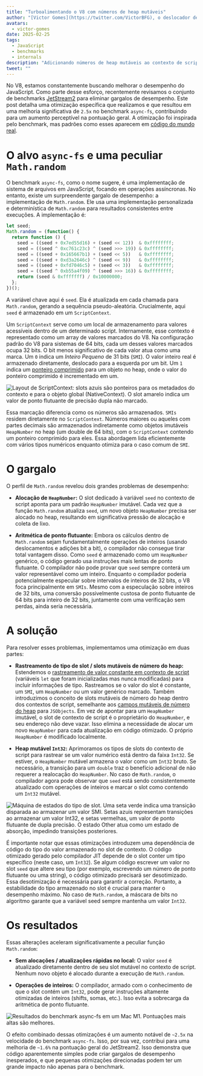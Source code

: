 ```yaml
---
title: "Turboalimentando o V8 com números de heap mutáveis"
author: "[Victor Gomes](https://twitter.com/VictorBFG), o deslocador de bits"
avatars: 
  - victor-gomes
date: 2025-02-25
tags: 
  - JavaScript
  - benchmarks
  - internals
description: "Adicionando números de heap mutáveis ao contexto de script"
tweet: ""
---
```


No V8, estamos constantemente buscando melhorar o desempenho do JavaScript. Como parte desse esforço, recentemente revisamos o conjunto de benchmarks [JetStream2](https://browserbench.org/JetStream2.1/) para eliminar gargalos de desempenho. Este post detalha uma otimização específica que realizamos e que resultou em uma melhoria significativa de `2.5x` no benchmark `async-fs`, contribuindo para um aumento perceptível na pontuação geral. A otimização foi inspirada pelo benchmark, mas padrões como esses aparecem em [código do mundo real](https://github.com/WebAssembly/binaryen/blob/3339c1f38da5b68ce8bf410773fe4b5eee451ab8/scripts/fuzz_shell.js#L248).

<!--truncate-->
# O alvo `async-fs` e uma peculiar `Math.random`

O benchmark `async-fs`, como o nome sugere, é uma implementação de sistema de arquivos em JavaScript, focando em operações assíncronas. No entanto, existe um surpreendente gargalo de desempenho: a implementação de `Math.random`. Ele usa uma implementação personalizada e determinística de `Math.random` para resultados consistentes entre execuções. A implementação é:

```js
let seed;
Math.random = (function() {
  return function () {
    seed = ((seed + 0x7ed55d16) + (seed << 12))  & 0xffffffff;
    seed = ((seed ^ 0xc761c23c) ^ (seed >>> 19)) & 0xffffffff;
    seed = ((seed + 0x165667b1) + (seed << 5))   & 0xffffffff;
    seed = ((seed + 0xd3a2646c) ^ (seed << 9))   & 0xffffffff;
    seed = ((seed + 0xfd7046c5) + (seed << 3))   & 0xffffffff;
    seed = ((seed ^ 0xb55a4f09) ^ (seed >>> 16)) & 0xffffffff;
    return (seed & 0xfffffff) / 0x10000000;
  };
})();
```

A variável chave aqui é `seed`. Ela é atualizada em cada chamada para `Math.random`, gerando a sequência pseudo-aleatória. Crucialmente, aqui `seed` é armazenado em um `ScriptContext`.

Um `ScriptContext` serve como um local de armazenamento para valores acessíveis dentro de um determinado script. Internamente, esse contexto é representado como um array de valores marcados do V8. Na configuração padrão do V8 para sistemas de 64 bits, cada um desses valores marcados ocupa 32 bits. O bit menos significativo de cada valor atua como uma marca. Um `0` indica um _Inteiro Pequeno_ de 31 bits (`SMI`). O valor inteiro real é armazenado diretamente, deslocado para a esquerda por um bit. Um `1` indica um [ponteiro comprimido](https://v8.dev/blog/pointer-compression) para um objeto no heap, onde o valor do ponteiro comprimido é incrementado em um.

![Layout de `ScriptContext`: slots azuis são ponteiros para os metadados do contexto e para o objeto global (`NativeContext`). O slot amarelo indica um valor de ponto flutuante de precisão dupla não marcado.](/_img/mutable-heap-number/script-context.svg)

Essa marcação diferencia como os números são armazenados. `SMIs` residem diretamente no `ScriptContext`. Números maiores ou aqueles com partes decimais são armazenados indiretamente como objetos imutáveis `HeapNumber` no heap (um double de 64 bits), com o `ScriptContext` contendo um ponteiro comprimido para eles. Essa abordagem lida eficientemente com vários tipos numéricos enquanto otimiza para o caso comum de `SMI`.

# O gargalo

O perfil de `Math.random` revelou dois grandes problemas de desempenho:

- **Alocação de `HeapNumber`:** O slot dedicado à variável `seed` no contexto de script aponta para um padrão `HeapNumber` imutável. Cada vez que a função `Math.random` atualiza `seed`, um novo objeto `HeapNumber` precisa ser alocado no heap, resultando em significativa pressão de alocação e coleta de lixo.

- **Aritmética de ponto flutuante:** Embora os cálculos dentro de `Math.random` sejam fundamentalmente operações de inteiros (usando deslocamentos e adições bit a bit), o compilador não consegue tirar total vantagem disso. Como `seed` é armazenado como um `HeapNumber` genérico, o código gerado usa instruções mais lentas de ponto flutuante. O compilador não pode provar que `seed` sempre conterá um valor representável como um inteiro. Enquanto o compilador poderia potencialmente especular sobre intervalos de inteiros de 32 bits, o V8 foca principalmente em `SMIs`. Mesmo com a especulação sobre inteiros de 32 bits, uma conversão possivelmente custosa de ponto flutuante de 64 bits para inteiro de 32 bits, juntamente com uma verificação sem perdas, ainda seria necessária.

# A solução

Para resolver esses problemas, implementamos uma otimização em duas partes:

- **Rastreamento de tipo de slot / slots mutáveis de número do heap:** Estendemos o [rastreamento de valor constante em contexto de script](https://issues.chromium.org/u/2/issues/42203515) (variáveis `let` que foram inicializadas mas nunca modificadas) para incluir informações de tipo. Rastreamos se o valor do slot é constante, um `SMI`, um `HeapNumber` ou um valor genérico marcado. Também introduzimos o conceito de slots mutáveis de número do heap dentro dos contextos de script, semelhante aos [campos mutáveis de número do heap](https://v8.dev/blog/react-cliff#smi-heapnumber-mutableheapnumber) para `JSObjects`. Em vez de apontar para um `HeapNumber` imutável, o slot de contexto de script é o proprietário do `HeapNumber`, e seu endereço não deve vazar. Isso elimina a necessidade de alocar um novo `HeapNumber` para cada atualização em código otimizado. O próprio `HeapNumber` é modificado localmente.

- **Heap mutável `Int32`:** Aprimoramos os tipos de slots do contexto de script para rastrear se um valor numérico está dentro da faixa `Int32`. Se estiver, o `HeapNumber` mutável armazena o valor como um `Int32` bruto. Se necessário, a transição para um `double` traz o benefício adicional de não requerer a realocação do `HeapNumber`. No caso de `Math.random`, o compilador agora pode observar que `seed` está sendo consistentemente atualizado com operações de inteiros e marcar o slot como contendo um `Int32` mutável.

![Máquina de estados do tipo de slot. Uma seta verde indica uma transição disparada ao armazenar um valor `SMI`. Setas azuis representam transições ao armazenar um valor `Int32`, e setas vermelhas, um valor de ponto flutuante de dupla precisão. O estado `Other` atua como um estado de absorção, impedindo transições posteriores.](/_img/mutable-heap-number/transitions.svg)

É importante notar que essas otimizações introduzem uma dependência de código do tipo do valor armazenado no slot de contexto. O código otimizado gerado pelo compilador JIT depende de o slot conter um tipo específico (neste caso, um `Int32`). Se algum código escrever um valor no slot `seed` que altere seu tipo (por exemplo, escrevendo um número de ponto flutuante ou uma string), o código otimizado precisará ser desotimizado. Essa desotimização é necessária para garantir a correção. Portanto, a estabilidade do tipo armazenado no slot é crucial para manter o desempenho máximo. No caso de `Math.random`, a máscara de bits no algoritmo garante que a variável seed sempre mantenha um valor `Int32`.

# Os resultados

Essas alterações aceleram significativamente a peculiar função `Math.random`:

- **Sem alocações / atualizações rápidas no local:** O valor `seed` é atualizado diretamente dentro de seu slot mutável no contexto de script. Nenhum novo objeto é alocado durante a execução de `Math.random`.

- **Operações de inteiros:** O compilador, armado com o conhecimento de que o slot contém um `Int32`, pode gerar instruções altamente otimizadas de inteiros (shifts, somas, etc.). Isso evita a sobrecarga da aritmética de ponto flutuante.

![Resultados do benchmark `async-fs` em um Mac M1. Pontuações mais altas são melhores.](/_img/mutable-heap-number/result.png)

O efeito combinado dessas otimizações é um aumento notável de `~2.5x` na velocidade do benchmark `async-fs`. Isso, por sua vez, contribui para uma melhoria de `~1.6%` na pontuação geral do JetStream2. Isso demonstra que código aparentemente simples pode criar gargalos de desempenho inesperados, e que pequenas otimizações direcionadas podem ter um grande impacto não apenas para o benchmark.


